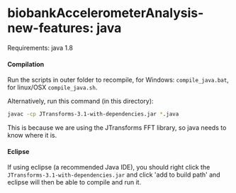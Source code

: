 biobankAccelerometerAnalysis-new-features: java
======================

Requirements: java 1.8

#### Compilation

Run the scripts in outer folder to recompile, for Windows: `compile_java.bat`, for linux/OSX `compile_java.sh`.

Alternatively, run this command (in this directory):
``` bash
javac -cp JTransforms-3.1-with-dependencies.jar *.java
```

This is because we are using the JTransforms FFT library, so java needs to know where it is.

#### Eclipse

If using eclipse (a recommended Java IDE), you should right click the `JTransforms-3.1-with-dependencies.jar` and click 'add to build path' and eclipse will then be able to compile and run it.
